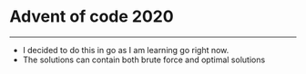 # Advent of code 2020
---
* I decided to do this in go as I am learning go right now.
* The solutions can contain both brute force and optimal solutions
